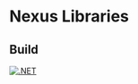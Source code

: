 # Nexus Libraries

## Build
[![.NET](https://github.com/afroze9/nexus-libraries/actions/workflows/dotnet.yml/badge.svg)](https://github.com/afroze9/nexus-libraries/actions/workflows/dotnet.yml)

